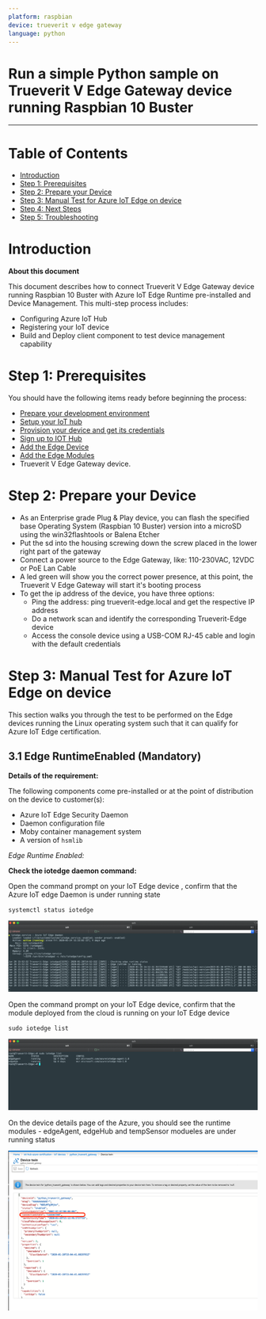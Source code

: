 ```yaml
---
platform: raspbian
device: trueverit v edge gateway 
language: python
---
```


Run a simple Python sample on Trueverit V Edge Gateway device running Raspbian 10 Buster
===
---

# Table of Contents

-   [Introduction](#Introduction)
-   [Step 1: Prerequisites](#Prerequisites)
-   [Step 2: Prepare your Device](#PrepareDevice)
-   [Step 3: Manual Test for Azure IoT Edge on device](#Manual)
-   [Step 4: Next Steps](#NextSteps)
-   [Step 5: Troubleshooting](#Step-5-Troubleshooting)

<a name="Introduction"></a>
# Introduction

**About this document**

This document describes how to connect Trueverit V Edge Gateway device running Raspbian 10 Buster with Azure IoT Edge Runtime pre-installed and Device Management. This multi-step process includes:

-   Configuring Azure IoT Hub
-   Registering your IoT device
-   Build and Deploy client component to test device management capability 

<a name="Prerequisites"></a>
# Step 1: Prerequisites

You should have the following items ready before beginning the process:

-   [Prepare your development environment][setup-devbox-linux]
-   [Setup your IoT hub](https://account.windowsazure.com/signup?offer=ms-azr-0044p)
-   [Provision your device and get its credentials][lnk-manage-iot-hub]
-   [Sign up to IOT Hub](https://account.windowsazure.com/signup?offer=ms-azr-0044p)
-   [Add the Edge Device](https://docs.microsoft.com/en-us/azure/iot-edge/quickstart-linux)
-   [Add the Edge Modules](https://docs.microsoft.com/en-us/azure/iot-edge/quickstart-linux#deploy-a-module)
-   Trueverit V Edge Gateway device.

<a name="PrepareDevice"></a>
# Step 2: Prepare your Device

-   As an Enterprise grade Plug & Play device, you can flash the specified base Operating System (Raspbian 10 Buster) version into a microSD using the win32flashtools or Balena Etcher
-   Put the sd into the housing screwing down the screw placed in the lower right part of the gateway
-   Connect a power source to the Edge Gateway, like: 110-230VAC, 12VDC or PoE Lan Cable
-   A led green will show you the correct power presence, at this point, the Trueverit V Edge Gateway will start it's booting process
-   To get the ip address of the device, you have three options:
    -   Ping the address: ping trueverit-edge.local and get the respective IP address
    -  Do a network scan and identify the corresponding Trueverit-Edge device
    -   Access the console device using a USB-COM RJ-45 cable and login with the default credentials 

<a name="Manual"></a>
# Step 3: Manual Test for Azure IoT Edge on device

This section walks you through the test to be performed on the Edge devices running the Linux operating system such that it can qualify for Azure IoT Edge certification.

<a name="Step-3-1-IoTEdgeRunTime"></a>
## 3.1 Edge RuntimeEnabled (Mandatory)

**Details of the requirement:**

The following components come pre-installed or at the point of distribution on the device to customer(s):

-   Azure IoT Edge Security Daemon
-   Daemon configuration file
-   Moby container management system
-   A version of `hsmlib` 

*Edge Runtime Enabled:*

**Check the iotedge daemon command:** 

Open the command prompt on your IoT Edge device , confirm that the Azure IoT edge Daemon is under running state

    systemctl status iotedge

 ![](./media/trueverit/1.png)

Open the command prompt on your IoT Edge device, confirm that the module deployed from the cloud is running on your IoT Edge device

    sudo iotedge list

 ![](./media/trueverit/2.png) 

On the device details page of the Azure, you should see the runtime modules - edgeAgent, edgeHub and tempSensor modueles are under running status

 ![](./media/trueverit/3.png)

  
[setup-devbox-linux]: https://github.com/Azure/azure-iot-sdk-c/blob/master/doc/devbox_setup.md
[lnk-setup-iot-hub]: ../setup_iothub.md
[lnk-manage-iot-hub]: ../manage_iot_hub.md